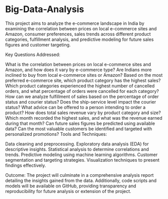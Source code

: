 # Big-Data-Analysis
This project aims to analyze the e-commerce landscape in India by examining the correlation between prices on local e-commerce sites and Amazon, consumer preferences, sales trends across different product categories, fulfillment analysis, and predictive modeling for future sales figures and customer targeting.

Key Questions Addressed:

What is the correlation between prices on local e-commerce sites and Amazon, and how does it vary by e-commerce type?
Are Indians more inclined to buy from local e-commerce sites or Amazon?
Based on the most preferred e-commerce site, which product category has the highest sales?
Which product categories experienced the highest number of cancelled orders, and what percentage of orders were cancelled for each category?
How can we analyze fulfillment of sales based on the percentage of order status and courier status?
Does the ship-service level impact the courier status?
What advice can be offered to a person intending to order a product?
How does total sales revenue vary by product category and size?
Which month recorded the highest sales, and what was the revenue earned during that month?
Can future sales figures be predicted using available data?
Can the most valuable customers be identified and targeted with personalized promotions?
Tools and Techniques:

Data cleaning and preprocessing.
Exploratory data analysis (EDA) for descriptive insights.
Statistical analysis to determine correlations and trends.
Predictive modeling using machine learning algorithms.
Customer segmentation and targeting strategies.
Visualization techniques to present findings effectively.

Outcome:
The project will culminate in a comprehensive analysis report detailing the insights gained from the data. Additionally, code scripts and models will be available on GitHub, providing transparency and reproducibility for future analysis or extension of the project.
